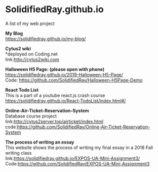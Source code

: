 # SolidifiedRay.github.io
A list of my web project

**My Blog**  
https://solidifiedray.github.io/my-blog/  

**Cytus2 wiki**  
*deployed on Coding.net    
link:http://cytus2wiki.com  

**Halloween H5 Page: (please open with phone)**  
https://solidifiedray.github.io/2019-Halloween-H5-Page/  
Code: https://github.com/SolidifiedRay/Halloween-H5Page-Demo  
   
   
**React Todo List**  
This is a part of a youtube react.js crash course   
https://solidifiedray.github.io/React-TodoList/index.html#/  

**Online-Air-Ticket-Reservation-System**  
Database course project  
link:http://cytus2server.top/airticket/index.html  
code:https://github.com/SolidifiedRay/Online-Air-Ticket-Reservation-System  

**The process of writing an essay**  
This website shows the process of writing my final essay in a 2018 Fall writing class  
link:https://solidifiedray.github.io/EXPOS-UA-Mini-Assignment3/   
Code:https://github.com/SolidifiedRay/EXPOS-UA-Mini-Assignment3

